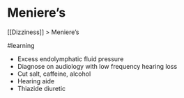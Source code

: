 # Meniere’s
[[Dizziness]] > Meniere’s

#learning

* Excess endolymphatic fluid pressure
* Diagnose on audiology with low frequency hearing loss
* Cut salt, caffeine, alcohol
* Hearing aide
* Thiazide diuretic